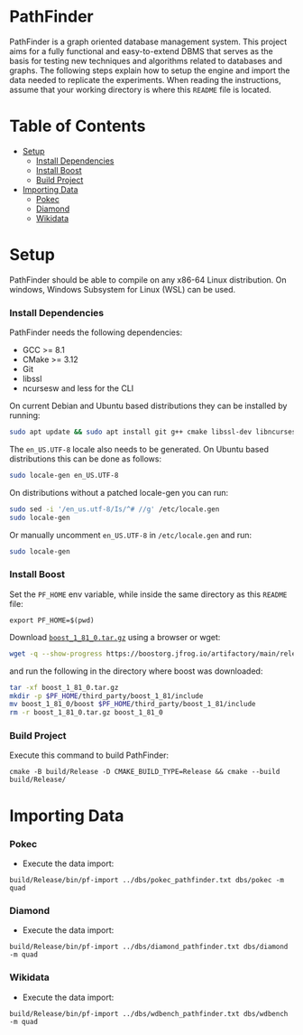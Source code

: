 PathFinder <!-- omit in toc -->
================================================================================
PathFinder is a graph oriented database management system.
This project aims for a fully functional and easy-to-extend DBMS that serves as the basis for testing new techniques and algorithms related to databases and graphs.
The following steps explain how to setup the engine and import the data needed to replicate the experiments.
When reading the instructions, assume that your working directory is where this `README` file is located.

Table of Contents <!-- omit in toc -->
================================================================================
- [Setup](#setup)
    - [Install Dependencies](#install-dependencies)
    - [Install Boost](#install-boost)
    - [Build Project](#build-project)
- [Importing Data](#importing-data)
    - [Pokec](#pokec)
    - [Diamond](#diamond)
    - [Wikidata](#wikidata)

Setup
================================================================================
PathFinder should be able to compile on any x86-64 Linux distribution.
On windows, Windows Subsystem for Linux (WSL) can be used.

### Install Dependencies

PathFinder needs the following dependencies:
- GCC >= 8.1
- CMake >= 3.12
- Git
- libssl
- ncursesw and less for the CLI

On current Debian and Ubuntu based distributions they can be installed by running:
```bash
sudo apt update && sudo apt install git g++ cmake libssl-dev libncurses-dev locales less
```

The `en_US.UTF-8` locale also needs to be generated.
On Ubuntu based distributions this can be done as follows:
```bash
sudo locale-gen en_US.UTF-8
```

On distributions without a patched locale-gen you can run:
```bash
sudo sed -i '/en_us.utf-8/Is/^# //g' /etc/locale.gen
sudo locale-gen
```

Or manually uncomment `en_US.UTF-8` in `/etc/locale.gen` and run:
```bash
sudo locale-gen
```

### Install Boost

Set the `PF_HOME` env variable, while inside the same directory as this `README` file:
```
export PF_HOME=$(pwd)
```

Download [`boost_1_81_0.tar.gz`](https://boostorg.jfrog.io/artifactory/main/release/1.81.0/source/boost_1_81_0.tar.gz) using a browser or wget:
```bash
wget -q --show-progress https://boostorg.jfrog.io/artifactory/main/release/1.81.0/source/boost_1_81_0.tar.gz
```

and run the following in the directory where boost was downloaded:
```bash
tar -xf boost_1_81_0.tar.gz
mkdir -p $PF_HOME/third_party/boost_1_81/include
mv boost_1_81_0/boost $PF_HOME/third_party/boost_1_81/include
rm -r boost_1_81_0.tar.gz boost_1_81_0
```

### Build Project

Execute this command to build PathFinder:
```
cmake -B build/Release -D CMAKE_BUILD_TYPE=Release && cmake --build build/Release/
```

Importing Data
================================================================================

### Pokec

- Execute the data import:

```
build/Release/bin/pf-import ../dbs/pokec_pathfinder.txt dbs/pokec -m quad
```

### Diamond

- Execute the data import:

```
build/Release/bin/pf-import ../dbs/diamond_pathfinder.txt dbs/diamond -m quad
```

### Wikidata

- Execute the data import:

```
build/Release/bin/pf-import ../dbs/wdbench_pathfinder.txt dbs/wdbench -m quad
```